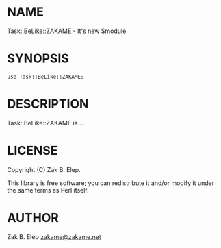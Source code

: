 # NAME

Task::BeLike::ZAKAME - It's new $module

# SYNOPSIS

    use Task::BeLike::ZAKAME;

# DESCRIPTION

Task::BeLike::ZAKAME is ...

# LICENSE

Copyright (C) Zak B. Elep.

This library is free software; you can redistribute it and/or modify
it under the same terms as Perl itself.

# AUTHOR

Zak B. Elep <zakame@zakame.net>
